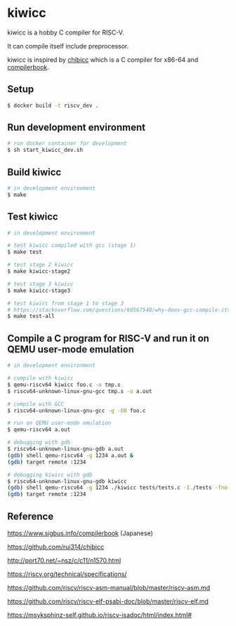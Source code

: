 # kiwicc
kiwicc is a hobby C compiler for RISC-V.

It can compile itself include preprocessor.

kiwicc is inspired by [chibicc](https://github.com/rui314/chibicc) which is a C compiler for x86-64 and [compilerbook](https://www.sigbus.info/compilerbook).

## Setup
```bash
$ docker build -t riscv_dev .
```

## Run development environment

```bash
# run docker container for development
$ sh start_kiwicc_dev.sh
```

## Build kiwicc

```bash
# in development environment
$ make
```

## Test kiwicc

```bash
# in development environment

# test kiwicc compiled with gcc (stage 1)
$ make test

# test stage 2 kiwicc
$ make kiwicc-stage2

# test stage 3 kiwicc
$ make kiwicc-stage3

# test kiwicc from stage 1 to stage 3
# https://stackoverflow.com/questions/60567540/why-does-gcc-compile-itself-3-times
$ make test-all
```

## Compile a C program for RISC-V and run it on QEMU user-mode emulation

```bash
# in development environment

# compile with kiwicc
$ qemu-riscv64 kiwicc foo.c -o tmp.s
$ riscv64-unknown-linux-gnu-gcc tmp.s -o a.out

# compile with GCC
$ riscv64-unknown-linux-gnu-gcc -g -O0 foo.c

# run on QEMU user-mode emulation
$ qemu-riscv64 a.out

# debugging with gdb
$ riscv64-unknown-linux-gnu-gdb a.out
(gdb) shell qemu-riscv64 -g 1234 a.out &
(gdb) target remote :1234

# debugging kiwicc with gdb
$ riscv64-unknown-linux-gnu-gdb kiwicc
(gdb) shell qemu-riscv64 -g 1234 ./kiwicc tests/tests.c -I./tests -fno-pic -o tmp.s &
(gdb) target remote :1234
```

## Reference

https://www.sigbus.info/compilerbook (Japanese)

https://github.com/rui314/chibicc

http://port70.net/~nsz/c/c11/n1570.html

https://riscv.org/technical/specifications/

https://github.com/riscv/riscv-asm-manual/blob/master/riscv-asm.md

https://github.com/riscv/riscv-elf-psabi-doc/blob/master/riscv-elf.md

https://msyksphinz-self.github.io/riscv-isadoc/html/index.html#